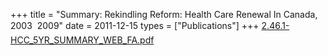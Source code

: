 +++
title = "Summary: Rekindling Reform: Health Care Renewal In Canada, 2003  2009"
date = 2011-12-15
types = ["Publications"]
+++
[2.46.1-HCC\_5YR\_SUMMARY\_WEB\_FA.pdf](/files/2.46.1-HCC_5YR_SUMMARY_WEB_FA.pdf)
